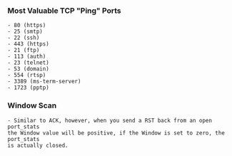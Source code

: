 
### Most Valuable TCP "Ping" Ports
	- 80 (https)
	- 25 (smtp)
	- 22 (ssh)
	- 443 (https)
	- 21 (ftp)
	- 113 (auth)
	- 23 (telnet)
	- 53 (domain)
	- 554 (rtsp)
	- 3389 (ms-term-server)
	- 1723 (pptp)

### Window Scan
	- Similar to ACK, however, when you send a RST back from an open port_stats
	the Window value will be positive, if the Window is set to zero, the port_stats
	is actually closed.

